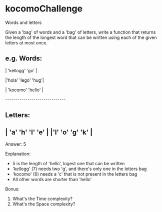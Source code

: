 # kocomoChallenge

Words and letters

Given a 'bag' of words and a 'bag' of letters, write a
function that returns the length of the longest word that
can be written using each of the given letters at most
once.

e.g. 
Words:
------------------------------
<p>| 'kellogg' 'go'       |</p>
<p>|'hola' 'lego' 'hug'|</p>
<p>| 'kocomo' 'hello' |</p>
------------------------------

Letters:
-----------------------
| 'a' 'h' 'l' 'e' |
|'l' 'o' 'g' 'k'  |
-----------------------

Answer: 5

Explanation:
* 5 is the length of 'hello', logest one that can be written
* 'kellogg' (7) needs two 'g', and there's only one in the letters bag
* 'kocomo' (6) needs a 'c' that is not present in the letters bag
* All other words are shorter than 'hello'

Bonus:
1. What's the Time complexity?
2. What's the Space complexity?
